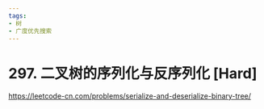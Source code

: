 ```yaml
---
tags:
- 树
- 广度优先搜索
---
```


# 297. 二叉树的序列化与反序列化 [Hard]

<https://leetcode-cn.com/problems/serialize-and-deserialize-binary-tree/>
